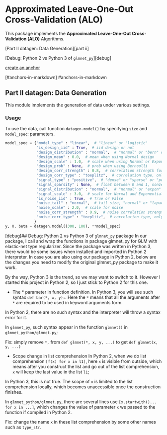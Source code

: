 # Approximated Leave-One-Out Cross-Validation (ALO)

This package implements the **Approximated Leave-One-Out Cross-Validation (ALO)** Algorithms.

[Part II datagen: Data Generation][part ii]

[Debug: Python 2 vs Python 3 of `glmnet_py`][debug]

[create an anchor](#anchors-in-markdown)

[#anchors-in-markdown] #anchors-in-markdown

## Part II datagen: Data Generation
This module implements the generation of data under various settings.

### Usage
To use the data, call function `datagen.model()` by specifying `size` and `model_spec`:
parameters.
```python
model_spec = {"model_type" : "linear",  # "linear" or "logistic"
              "is_design_iid" : True,  # iid design or not
              "design_distribution" : "normal",  # "normal" or "bern" or "expon"
              "design_mean" : 0.0,  # mean when using Normal design
              "design_scale" : 1.0,  # scale when using Normal or Exponential
              "design_prob" : None,  # prob when using Bernoulli
              "design_corr_strength" : 0.8,  # correlation strength for correlated design
              "design_corr_type" : "toeplitz",  # correlation type, only "toeplitz" now
              "signal_type" : "positive",  # "dense" or "sparse" or "positive"
              "signal_sparsity" : None,  # float between 0 and 1, nonzero loc / p
              "signal_distribution" : "normal",  # "normal" or "expon"
              "signal_scale" : 3.0,  # scale for Normal and Exponential
              "is_noise_iid" : True,  # True or False
              "noise_tail" : "normal",  # tail size, "normal" or "lapace" or "cauchy"
              "noise_scale" : 2.0,  # scale for noise
              "noise_corr_strength" : 0.9,  # noise correlation strength
              "noise_corr_type" : "toeplitz",  # correlation type, only toeplitz now
             }
y, X, beta = datagen.model((300, 100), **model_spec)
```

[debug]## Debug: Python 2 vs Python 3 of `glmnet_py` package
In our package, I call and wrap the functions in package glmnet_py for GLM with elastic-net
type regularizer. Since the package was written in Python 3, there would be some issues
when installed and imported in Python 2 interpreter. In case you are also using our
package in Python 2, below are the changes you need to modify the original glmnet_py
package to make it work.

By the way, Python 3 is the trend, so we may want to switch to it. However I started
this project in Python 2, so I just stick to Python 2 for this one.

* The * parameter in function definition.
In Python 3, you will see such syntax `def bar(*, x, y):`. Here the `*` means that all
the arguments after `*` are required to be used in keyword arguments form.

In Python 2, there are no such syntax and the interpreter will throw a syntax error for
it.

In `glmnet_py`, such syntax appear in the function `glmnet()` in `glmnet_python/glmnet.py`;

Fix: simply remove `*,` from `def glmnet(*, x, y, ...)` to get `def glmnet(x, y, ...)`

* Scope change in list comprehension
In Python 2, when we do list comprehension `[f(x) for x in l1]`, here `x` is visible
from outside, which means after you construct the list and go out of the list
comprehension, `x` will keep the last value in the list `l1`;

In Python 3, this is not true. The scope of `x` is limited to the list comprehension
locally, which becomes unaccessible once the construction finishes.

In `glmnet_python/glmnet.py`, there are several lines use `[x.startwith()... for x in ...]`,
which changes the value of parameter `x` we passed to the function if compiled in
Python 2.

Fix: change the name `x` in these list comprehension by some other names such as
`type_str`.
